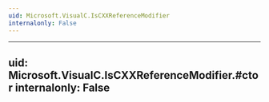 ```yaml
---
uid: Microsoft.VisualC.IsCXXReferenceModifier
internalonly: False
---
```


---
uid: Microsoft.VisualC.IsCXXReferenceModifier.#ctor
internalonly: False
---
